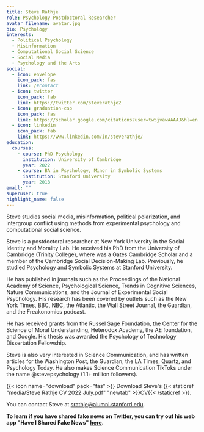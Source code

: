```yaml
---
title: Steve Rathje
role: Psychology Postdoctoral Researcher
avatar_filename: avatar.jpg
bio: Psychology
interests:
  - Political Psychology
  - Misinformation
  - Computational Social Science
  - Social Media
  - Psychology and the Arts
social:
  - icon: envelope
    icon_pack: fas
    link: /#contact
  - icon: twitter
    icon_pack: fab
    link: https://twitter.com/steverathje2
  - icon: graduation-cap
    icon_pack: fas
    link: https://scholar.google.com/citations?user=tw5jvawAAAAJ&hl=en
  - icon: linkedin
    icon_pack: fab
    link: https://www.linkedin.com/in/steverathje/
education:
  courses:
    - course: PhD Psychology
      institution: University of Cambridge
      year: 2022
    - course: BA in Psychology, Minor in Symbolic Systems
      institution: Stanford University
      year: 2018
email: ""
superuser: true
highlight_name: false
---
```

Steve studies social media, misinformation, political polarization, and intergroup conflict using methods from experimental psychology and computational social science.

Steve is a postdoctoral researcher at New York University in the Social Identity and Morality Lab. He received his PhD from the University of Cambridge (Trinity College), where was a Gates Cambridge Scholar and a member of the Cambridge Social Decision-Making Lab. Previously, he studied Psychology and Symbolic Systems at Stanford University. 

He has published in journals such as the Proceedings of the National Academy of Science, Psychological Science, Trends in Cognitive Sciences, Nature Communications, and the Journal of Experimental Social Psychology. His research has been covered by outlets such as the New York Times, BBC, NBC, the Atlantic, the Wall Street Journal, the Guardian, and the Freakonomics podcast. 

He has received grants from the Russel Sage Foundation, the Center for the Science of Moral Understanding, Heterodox Academy, the AE foundation, and Google. His thesis was awarded the Psychology of Technology Dissertation Fellowship. 

Steve is also very interested in Science Communication, and has written articles for the Washington Post, the Guardian, the LA Times, Quartz, and Psychology Today. He also makes Science Communication TikToks under the name @stevepsychology (1.1+ million followers). 

{{< icon name="download" pack="fas" >}} Download Steve's {{< staticref "media/Steve Rathje CV 2022 July.pdf" "newtab" >}}CV{{< /staticref >}}.

You can contact Steve at srathje@alumni.stanford.edu. 

**To learn if you have shared fake news on Twitter, you can try out his web app "Have I Shared Fake News" [here](https://newsfeedback.shinyapps.io/HaveISharedFakeNews/).**